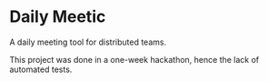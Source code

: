 Daily Meetic
============

A daily meeting tool for distributed teams.

This project was done in a one-week hackathon, hence the lack of automated tests.